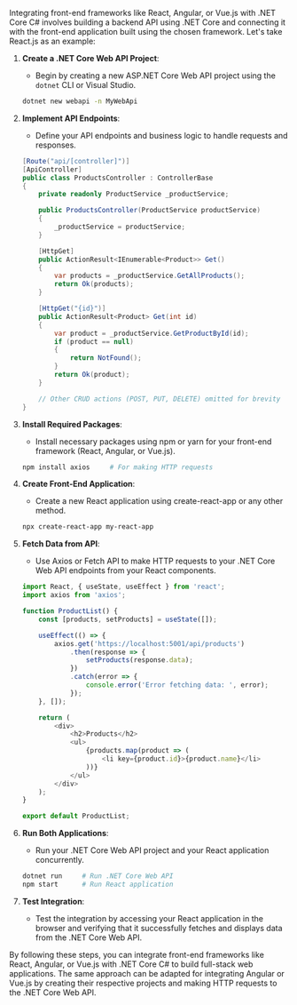 Integrating front-end frameworks like React, Angular, or Vue.js with .NET Core C# involves building a backend API using .NET Core and connecting it with the front-end application built using the chosen framework. Let's take React.js as an example:

1. **Create a .NET Core Web API Project**:
   - Begin by creating a new ASP.NET Core Web API project using the `dotnet` CLI or Visual Studio.
   ```bash
   dotnet new webapi -n MyWebApi
   ```

2. **Implement API Endpoints**:
   - Define your API endpoints and business logic to handle requests and responses.
   ```csharp
   [Route("api/[controller]")]
   [ApiController]
   public class ProductsController : ControllerBase
   {
       private readonly ProductService _productService;

       public ProductsController(ProductService productService)
       {
           _productService = productService;
       }

       [HttpGet]
       public ActionResult<IEnumerable<Product>> Get()
       {
           var products = _productService.GetAllProducts();
           return Ok(products);
       }

       [HttpGet("{id}")]
       public ActionResult<Product> Get(int id)
       {
           var product = _productService.GetProductById(id);
           if (product == null)
           {
               return NotFound();
           }
           return Ok(product);
       }

       // Other CRUD actions (POST, PUT, DELETE) omitted for brevity
   }
   ```

3. **Install Required Packages**:
   - Install necessary packages using npm or yarn for your front-end framework (React, Angular, or Vue.js).
   ```bash
   npm install axios     # For making HTTP requests
   ```

4. **Create Front-End Application**:
   - Create a new React application using create-react-app or any other method.
   ```bash
   npx create-react-app my-react-app
   ```

5. **Fetch Data from API**:
   - Use Axios or Fetch API to make HTTP requests to your .NET Core Web API endpoints from your React components.
   ```javascript
   import React, { useState, useEffect } from 'react';
   import axios from 'axios';

   function ProductList() {
       const [products, setProducts] = useState([]);

       useEffect(() => {
           axios.get('https://localhost:5001/api/products')
               .then(response => {
                   setProducts(response.data);
               })
               .catch(error => {
                   console.error('Error fetching data: ', error);
               });
       }, []);

       return (
           <div>
               <h2>Products</h2>
               <ul>
                   {products.map(product => (
                       <li key={product.id}>{product.name}</li>
                   ))}
               </ul>
           </div>
       );
   }

   export default ProductList;
   ```

6. **Run Both Applications**:
   - Run your .NET Core Web API project and your React application concurrently.
   ```bash
   dotnet run     # Run .NET Core Web API
   npm start      # Run React application
   ```

7. **Test Integration**:
   - Test the integration by accessing your React application in the browser and verifying that it successfully fetches and displays data from the .NET Core Web API.

By following these steps, you can integrate front-end frameworks like React, Angular, or Vue.js with .NET Core C# to build full-stack web applications. The same approach can be adapted for integrating Angular or Vue.js by creating their respective projects and making HTTP requests to the .NET Core Web API.